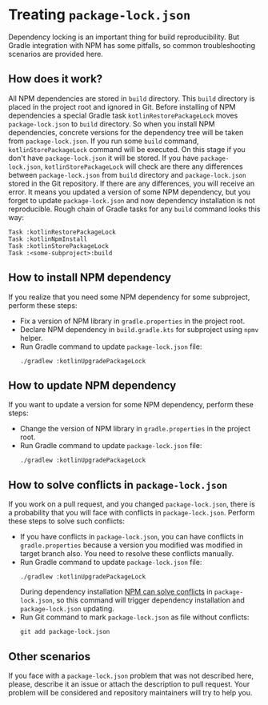 # Treating `package-lock.json`

Dependency locking is an important thing for build reproducibility.
But Gradle integration with NPM has some pitfalls,
so common troubleshooting scenarios are provided here.

## How does it work?

All NPM dependencies are stored in `build` directory.
This `build` directory is placed in the project root and ignored in Git.
Before installing of NPM dependencies a special Gradle task `kotlinRestorePackageLock`
moves `package-lock.json` to `build` directory.
So when you install NPM dependencies, concrete versions for the dependency tree will be taken from `package-lock.json`.
If you run some `build` command, `kotlinStorePackageLock` command will be executed.
On this stage if you don't have `package-lock.json` it will be stored.
If you have `package-lock.json`, `kotlinStorePackageLock` will check are there any differences
between `package-lock.json` from `build` directory and `package-lock.json` stored in the Git repository.
If there are any differences, you will receive an error.
It means you updated a version of some NPM dependency, but you forget to update `package-lock.json`
and now dependency installation is not reproducible.
Rough chain of Gradle tasks for any `build` command looks this way:

```text
Task :kotlinRestorePackageLock
Task :kotlinNpmInstall
Task :kotlinStorePackageLock
Task :<some-subproject>:build
```

## How to install NPM dependency

If you realize that you need some NPM dependency for some subproject, perform these steps:

* Fix a version of NPM library in `gradle.properties` in the project root.
* Declare NPM dependency in `build.gradle.kts` for subproject using `npmv` helper.
* Run Gradle command to update `package-lock.json` file:
  ```shell
  ./gradlew :kotlinUpgradePackageLock
  ```

## How to update NPM dependency

If you want to update a version for some NPM dependency, perform these steps:

* Change the version of NPM library in `gradle.properties` in the project root.
* Run Gradle command to update `package-lock.json` file:
  ```shell
  ./gradlew :kotlinUpgradePackageLock
  ```

## How to solve conflicts in `package-lock.json`

If you work on a pull request, and you changed `package-lock.json`,
there is a probability that you will face with conflicts in `package-lock.json`.
Perform these steps to solve such conflicts:

* If you have conflicts in `package-lock.json`, you can have conflicts in `gradle.properties`
  because a version you modified was modified in target branch also.
  You need to resolve these conflicts manually.
* Run Gradle command to update `package-lock.json` file:
  ```shell
  ./gradlew :kotlinUpgradePackageLock
  ```
  During dependency installation [NPM can solve conflicts](https://docs.npmjs.com/cli/v6/configuring-npm/package-locks#resolving-lockfile-conflicts)
  in `package-lock.json`, so this command will trigger dependency installation and `package-lock.json` updating.
* Run Git command to mark `package-lock.json` as file without conflicts:
  ```shell
  git add package-lock.json
  ```

## Other scenarios

If you face with a `package-lock.json` problem that was not described here,
please, describe it an issue or attach the description to pull request.
Your problem will be considered and repository maintainers will try to help you.
